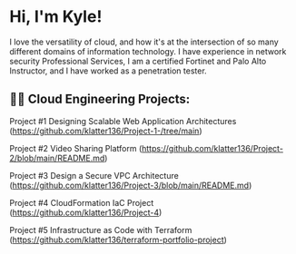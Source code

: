 <h1>Hi, I'm Kyle! </h1>

I love the versatility of cloud, and how it's at the intersection of so many different domains of information technology. I have experience in network security Professional Services, I am a certified Fortinet and Palo Alto Instructor, and I have worked as a penetration tester.

<h2>👨‍💻 Cloud Engineering Projects:</h2>

Project #1 Designing Scalable Web Application Architectures (https://github.com/klatter136/Project-1-/tree/main)

Project #2 Video Sharing Platform (https://github.com/klatter136/Project-2/blob/main/README.md)

Project #3 Design a Secure VPC Architecture (https://github.com/klatter136/Project-3/blob/main/README.md)

Project #4 CloudFormation IaC Project (https://github.com/klatter136/Project-4)

Project #5 Infrastructure as Code with Terraform (https://github.com/klatter136/terraform-portfolio-project)








